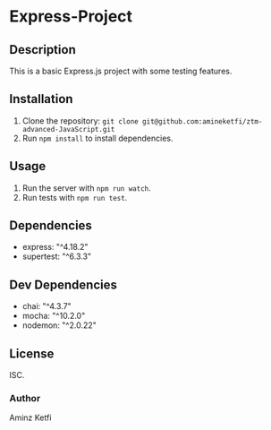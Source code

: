 # Express-Project

## Description
This is a basic Express.js project with some testing features. 

## Installation
1. Clone the repository: `git clone git@github.com:amineketfi/ztm-advanced-JavaScript.git`
2. Run `npm install` to install dependencies.

## Usage
1. Run the server with `npm run watch`.
2. Run tests with `npm run test`.

## Dependencies
- express: "^4.18.2"
- supertest: "^6.3.3"

## Dev Dependencies
- chai: "^4.3.7"
- mocha: "^10.2.0"
- nodemon: "^2.0.22"

## License
ISC. 

### Author
Aminz Ketfi